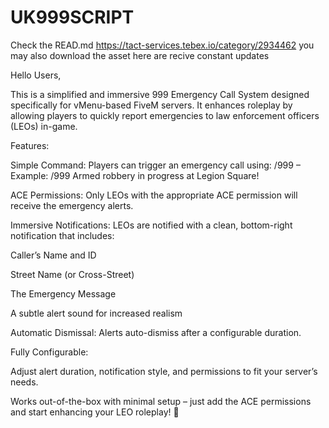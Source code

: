 # UK999SCRIPT
Check the READ.md
https://tact-services.tebex.io/category/2934462 you may also download the asset here are recive constant updates 

Hello Users,

This is a simplified and immersive 999 Emergency Call System designed specifically for vMenu-based FiveM servers. It enhances roleplay by allowing players to quickly report emergencies to law enforcement officers (LEOs) in-game.

Features:

Simple Command: Players can trigger an emergency call using:
/999 <message> – Example: /999 Armed robbery in progress at Legion Square!

ACE Permissions: Only LEOs with the appropriate ACE permission will receive the emergency alerts.

Immersive Notifications: LEOs are notified with a clean, bottom-right notification that includes:

Caller’s Name and ID

Street Name (or Cross-Street)

The Emergency Message

A subtle alert sound for increased realism

Automatic Dismissal: Alerts auto-dismiss after a configurable duration.

Fully Configurable:

Adjust alert duration, notification style, and permissions to fit your server’s needs.

Works out-of-the-box with minimal setup – just add the ACE permissions and start enhancing your LEO roleplay! 🚓


